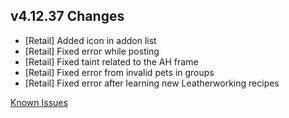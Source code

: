 ## v4.12.37 Changes

* [Retail] Added icon in addon list
* [Retail] Fixed error while posting
* [Retail] Fixed taint related to the AH frame
* [Retail] Fixed error from invalid pets in groups
* [Retail] Fixed error after learning new Leatherworking recipes

[Known Issues](https://support.tradeskillmaster.com/en_US/known_issues)
